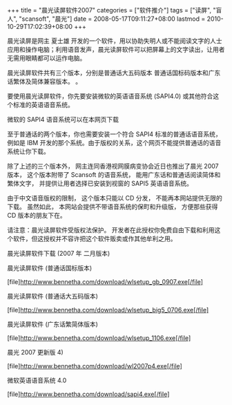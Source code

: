 +++
title = "晨光读屏软件2007"
categories = ["软件推介"]
tags = ["读屏", "盲人", "scansoft", "晨光"]
date = 2008-05-17T09:11:27+08:00
lastmod = 2010-10-29T17:02:39+08:00
+++



晨光读屏是网主 夏士雄 开发的一个软件，用以协助失明人或不能阅读文字的人士应用和操作电脑；利用语音发声，晨光读屏软件可以把屏幕上的文字读出，让用者无需用眼睛都可以运作电脑。

晨光读屏软件共有三个版本，分别是普通话大五码版本 普通话国标码版本和广东话繁体及简体兼容版本。 。



要使用晨光读屏软件，你先要安装微软的英语语音系统 (SAPI4.0) 或其他符合这个标准的英语语音系统。 

微软的 SAPI4 语音系统可以在本网页下载

至于普通话的两个版本，你也需要安装一个符合 SAPI4 标准的普通话语音系统，例如是 IBM 开发的那个系统。由于版权的关系，这个网页不能提供普通话的语音系统让你下载。

除了上述的三个版本外， 网主连同香港视网膜病变协会近日也推出了晨光 2007 版本， 这个版本附带了 Scansoft 的语音系统， 能用广东话和普通话阅读简体和繁体文字， 并提供让用者选择已安装到视窗的 SAPI5 英语语音系统。

由于中文语音版权的限制， 这个版本只能以 CD 分发， 不能再本网站提供无限的下载。 虽然如此， 本网站会提供不带语音系统的保町和升级版， 方便那些获得 CD 版本的朋友下在。

请注意：晨光读屏软件受版权法保护。 开发者在此授权你免费自由下载和利用这个软件，但这授权并不容许把这个软件贩卖或作其他牟利之用。

晨光读屏软件下载 (2007 年 二月版本) 

晨光读屏软件 (普通话国标版本) 

[file]http://www.bennetha.com/download/wlsetup_gb_0907.exe[/file]

晨光读屏软件 (普通话大五码版本) 

[file]http://www.bennetha.com/download/wlsetup_big5_0706.exe[/file]

晨光读屏软件 (广东话繁简体版本) 

[file]http://www.bennetha.com/download/wlsetup_1106.exe[/file]

晨光 2007 更新版 4) 

[file]http://www.bennetha.com/download/wl2007p4.exe[/file]

微软英语语音系统 4.0 

[file]http://www.bennetha.com/download/sapi4.exe[/file]

